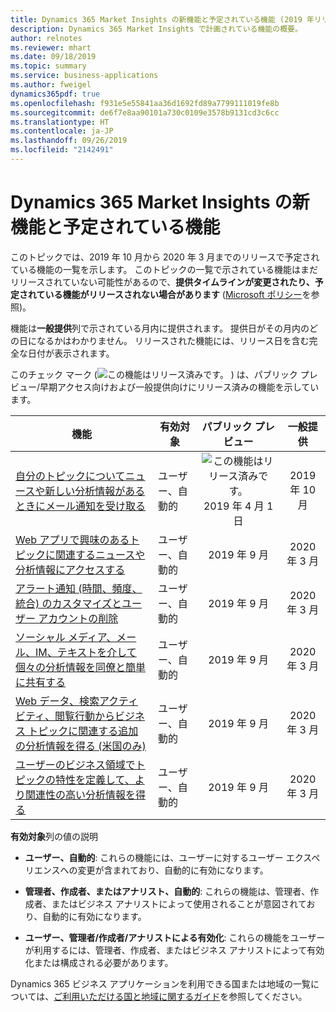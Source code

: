 ```yaml
---
title: Dynamics 365 Market Insights の新機能と予定されている機能 (2019 年リリース ウェーブ 2)
description: Dynamics 365 Market Insights で計画されている機能の概要。
author: relnotes
ms.reviewer: mhart
ms.date: 09/18/2019
ms.topic: summary
ms.service: business-applications
ms.author: fweigel
dynamics365pdf: true
ms.openlocfilehash: f931e5e55841aa36d1692fd89a7799111019fe8b
ms.sourcegitcommit: de6f7e8aa90101a730c0109e3578b9131cd3c6cc
ms.translationtype: HT
ms.contentlocale: ja-JP
ms.lasthandoff: 09/26/2019
ms.locfileid: "2142491"
---
```

# <a name="whats-new-and-planned-for-dynamics-365-market-insights"></a>Dynamics 365 Market Insights の新機能と予定されている機能

このトピックでは、2019 年 10 月から 2020 年 3 月までのリリースで予定されている機能の一覧を示します。 このトピックの一覧で示されている機能はまだリリースされていない可能性があるので、**提供タイムラインが変更されたり、予定されている機能がリリースされない場合があります** ([Microsoft ポリシー](https://go.microsoft.com/fwlink/p/?linkid=2007332)を参照)。

機能は**一般提供**列で示されている月内に提供されます。 提供日がその月内のどの日になるかはわかりません。 リリースされた機能には、リリース日を含む完全な日付が表示されます。

このチェック マーク (![この機能はリリース済みです。](/dynamics365-release-plan/media/green-checkmark.png "この機能はリリース済みです。") ) は、パブリック プレビュー/早期アクセス向けおよび一般提供向けにリリース済みの機能を示しています。

| 機能    | 有効対象    |  パブリック プレビュー |  一般提供 | 
| ---------- |---------------- | :---------------: |:--------------: |
| [自分のトピックについてニュースや新しい分析情報があるときにメール通知を受け取る](get-alerts-when-people-talk-about-product-brand-or-company-web.md) | ユーザー、自動的| ![この機能はリリース済みです。](/dynamics365-release-plan/media/green-checkmark.png "この機能はリリース済みです。") 2019 年 4 月 1 日|2019 年 10 月 | 
| [Web アプリで興味のあるトピックに関連するニュースや分析情報にアクセスする](drill-into-details-insights-directly-newsfeed.md) | ユーザー、自動的| 2019 年 9 月|2020 年 3 月 | 
| [アラート通知 (時間、頻度、統合) のカスタマイズとユーザー アカウントの削除](customize-alert-notifications-time-frequency-consolidation-delete-user-accounts.md) | ユーザー、自動的| 2019 年 9 月|2020 年 3 月 | 
| [ソーシャル メディア、メール、IM、テキストを介して個々の分析情報を同僚と簡単に共有する](share-insights-others.md) | ユーザー、自動的| 2019 年 9 月|2020 年 3 月 | 
| [Web データ、検索アクティビティ、閲覧行動からビジネス トピックに関連する追加の分析情報を得る (米国のみ)](initial-set-insights-october-2019.md) | ユーザー、自動的| 2019 年 9 月|2020 年 3 月 | 
| [ユーザーのビジネス領域でトピックの特性を定義して、より関連性の高い分析情報を得る](define-relevant-topics-business.md) | ユーザー、自動的| 2019 年 9 月|2020 年 3 月 | 

**有効対象**列の値の説明

- **ユーザー、自動的**: これらの機能には、ユーザーに対するユーザー エクスペリエンスへの変更が含まれており、自動的に有効になります。

- **管理者、作成者、またはアナリスト、自動的**: これらの機能は、管理者、作成者、またはビジネス アナリストによって使用されることが意図されており、自動的に有効になります。

- **ユーザー、管理者/作成者/アナリストによる有効化**: これらの機能をユーザーが利用するには、管理者、作成者、またはビジネス アナリストによって有効化または構成される必要があります。


Dynamics 365 ビジネス アプリケーションを利用できる国または地域の一覧については、[ご利用いただける国と地域に関するガイド](https://aka.ms/dynamics_365_international_availability_deck)を参照してください。 
